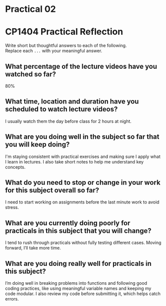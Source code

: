 # Practical 02
# CP1404 Practical Reflection

Write short but thoughtful answers to each of the following.  
Replace each `...` with your meaningful answer.

## What percentage of the lecture videos have you watched so far?

80%

## What time, location and duration have you scheduled to watch lecture videos?

I usually watch them the day before class for 2 hours at night.

## What are you doing well in the subject so far that you will keep doing?

I'm staying consistent with practical exercises and making sure I apply what I learn in lectures. I also take short notes to help me understand key concepts.
## What do you need to stop or change in your work for this subject overall so far?

I need to start working on assignments before the last minute work to avoid stress.

## What are you currently doing poorly for practicals in this subject that you will change?

I tend to rush through practicals without fully testing different cases. Moving forward, I’ll take more time.

## What are you doing really well for practicals in this subject?

I’m doing well in breaking problems into functions and following good coding practices, like using meaningful variable names and keeping my code modular. I also review my code before submitting it, which helps catch errors.
